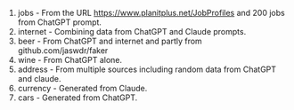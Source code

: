 1. jobs - From the URL https://www.planitplus.net/JobProfiles and 200 jobs from ChatGPT prompt.
2. internet - Combining data from ChatGPT and Claude prompts.
3. beer - From ChatGPT and internet and partly from github.com/jaswdr/faker 
4. wine - From ChatGPT alone.
5. address - From multiple sources including random data from ChatGPT and claude.
6. currency - Generated from Claude.
7. cars - Generated from ChatGPT.
